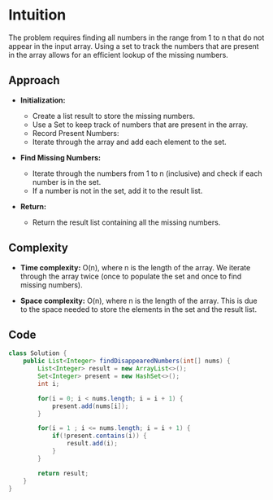 # Intuition

The problem requires finding all numbers in the range from 1 to n that do not appear in the input array. Using a set to track the numbers that are present in the array allows for an efficient lookup of the missing numbers.

## Approach

- **Initialization:**
  - Create a list result to store the missing numbers.
  - Use a Set to keep track of numbers that are present in the array.
  - Record Present Numbers:
  - Iterate through the array and add each element to the set.

- **Find Missing Numbers:**
  - Iterate through the numbers from 1 to n (inclusive) and check if each number is in the set.
  - If a number is not in the set, add it to the result list.

- **Return:**
  - Return the result list containing all the missing numbers.

## Complexity

- **Time complexity:** O(n), where n is the length of the array. We iterate through the array twice (once to populate the set and once to find missing numbers).

- **Space complexity:** O(n), where n is the length of the array. This is due to the space needed to store the elements in the set and the result list.

## Code

```Java
class Solution {
    public List<Integer> findDisappearedNumbers(int[] nums) {
        List<Integer> result = new ArrayList<>();
        Set<Integer> present = new HashSet<>();
        int i;

        for(i = 0; i < nums.length; i = i + 1) {
            present.add(nums[i]);
        }

        for(i = 1 ; i <= nums.length; i = i + 1) {
            if(!present.contains(i)) {
                result.add(i);
            }
        }

        return result;
    }
}
```

